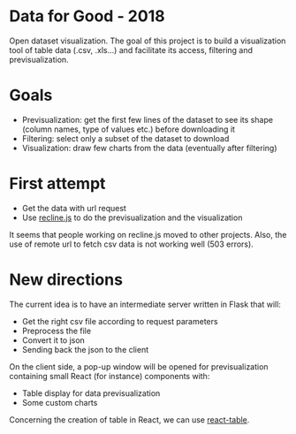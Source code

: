 # Data for Good - 2018

Open dataset visualization. The goal of this project is to build a visualization tool of table data (.csv, .xls...) and facilitate its access, filtering and previsualization.

# Goals

- Previsualization: get the first few lines of the dataset to see its shape (column names, type of values etc.) before downloading it
- Filtering: select only a subset of the dataset to download
- Visualization: draw few charts from the data (eventually after filtering)

# First attempt

- Get the data with url request
- Use [recline.js](http://okfnlabs.org/recline/) to do the previsualization and the visualization

It seems that people working on recline.js moved to other projects. Also, the use of remote url to fetch csv data is not working well (503 errors).

# New directions

The current idea is to have an intermediate server written in Flask that will:

- Get the right csv file according to request parameters
- Preprocess the file
- Convert it to json
- Sending back the json to the client

On the client side, a pop-up window will be opened for previsualization containing small React (for instance) components with:

- Table display for data previsualization
- Some custom charts

Concerning the creation of table in React, we can use [react-table](https://react-table.js.org/).

